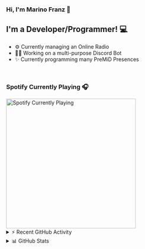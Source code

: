 ### Hi, I'm Marino Franz 👋

## I'm a Developer/Programmer! 💻
- ⚙️ Currently managing an Online Radio
- 👨‍💻 Working on a multi-purpose Discord Bot
- ✨ Currently programming many PreMiD Presences

<br />

### Spotify Currently Playing 🎧

<img src="https://novatorem-iota-azure.vercel.app/api/spotify" alt="Spotify Currently Playing" width="350" />

<br />

<details>
    <summary>⚡ Recent GitHub Activity</summary>

<!--START_SECTION:activity-->
1. 🎉 Merged PR [#1](https://github.com//marinofranz/LinkRobloxAPI/pull/1) in [marinofranz/LinkRobloxAPI](https://github.com//marinofranz/LinkRobloxAPI)
2. 🗣 Commented on [#2045](https://github.com//PreMiD/Presences/issues/2045) in [PreMiD/Presences](https://github.com//PreMiD/Presences)
3. 💪 Opened PR [#2125](https://github.com//PreMiD/Presences/pull/2125) in [PreMiD/Presences](https://github.com//PreMiD/Presences)
4. 🗣 Commented on [#2045](https://github.com//PreMiD/Presences/issues/2045) in [PreMiD/Presences](https://github.com//PreMiD/Presences)
5. 🗣 Commented on [#2045](https://github.com//PreMiD/Presences/issues/2045) in [PreMiD/Presences](https://github.com//PreMiD/Presences)
<!--END_SECTION:activity-->
</details>

<details>
    <summary>📊 GitHub Stats</summary>
    <img align="left" alt="codeSTACKr's Github Stats" src="https://github-readme-stats-five-rho.vercel.app/api?username=marinofranz&show_icons=true&hide_border=true" />
</details>
